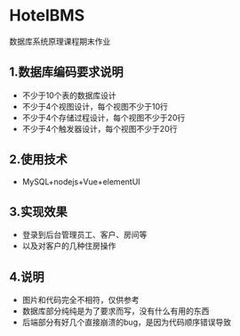 # HotelBMS

数据库系统原理课程期末作业

## 1.数据库编码要求说明

- 不少于10个表的数据库设计
- 不少于4个视图设计，每个视图不少于10行
- 不少于4个存储过程设计，每个视图不少于20行
- 不少于4个触发器设计，每个视图不少于20行

## 2.使用技术

- MySQL+nodejs+Vue+elementUI

## 3.实现效果

- 登录到后台管理员工、客户、房间等
- 以及对客户的几种住房操作



















































## 4.说明

- 图片和代码完全不相符，仅供参考
- 数据库部分纯纯是为了要求而写，没有什么有用的东西
- 后端部分有好几个直接崩溃的bug，是因为代码顺序错误导致
